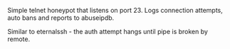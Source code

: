 Simple telnet honeypot that listens on port 23. Logs connection attempts, auto bans and reports to abuseipdb.

Similar to eternalssh - the auth attempt hangs until pipe is broken by remote.
